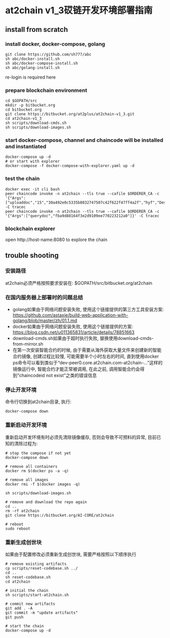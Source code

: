 # at2chain v1_3砹链开发环境部署指南

## install from scratch

### install docker, docker-compose, golang
```
git clone https://github.com/sh777/abc
sh abc/docker-install.sh
sh abc/docker-compose-install.sh
sh abc/golang-install.sh
```
re-login is required here

### prepare blockchain environment

```
cd $GOPATH/src
mkdir -p bitbucket.org
cd bitbucket.org
git clone https://bitbucket.org/at2plus/at2chain-v1_3.git
cd at2chain-v1_3
sh scripts/download-cmds.sh
sh scripts/download-images.sh
```

### start docker-compose, channel and chaincode will be installed and instantiated ###
```
docker-compose up -d
# or start with explorer
docker-compose -f docker-compose-with-explorer.yaml up -d

```

### test the chain ###
```
docker exec -it cli bash
peer chaincode invoke -n at2chain --tls true --cafile $ORDERER_CA -c '{"Args":["uploaddoc","15","30a492e0c5335b8032747507c42f622f47ff4a2f","hyf","Desc###123"]}' -C tracec
peer chaincode invoke -n at2chain --tls true --cafile $ORDERER_CA -c '{"Args":["querydoc","fba9d88164f3e2d9109ee770223212a0"]}' -C tracec
```

### blockchain explorer ###

open http://host-name:8080 to explore the chain


## trouble shooting ##
### 安装路径 ###
at2chain必须严格按照要求安装在: $GOPATH/src/bitbucket.org/at2chain

### 在国内服务器上部署时的问题总结 ###
* golang如果由于网络问题安装失败, 使用这个链接提供的第三方工具安装方案: https://github.com/astaxie/build-web-application-with-golang/blob/master/zh/01.1.md
* docker如果由于网络问题安装失败, 使用这个链接提供的方案: https://blog.csdn.net/u011365831/article/details/78851663
* download-cmds.sh如果由于超时执行失败, 替换使用download-cmds-from-mirror.sh
* 在第一次安装智能合约的时候, 由于需要从海外获取大量文件来创建新的智能合约镜像, 创建过程比较慢, 可能需要半个小时左右的时间, 直到使用docker ps命令可以看到类似于“dev-peer0.core.at2chain.com-at2chain-...”这样的镜像运行中, 智能合约才能正常被调用, 在此之前, 调用智能合约会得到“chaincodeid not exist”之类的错误信息

### 停止开发环境 ###
命令行切换到at2chain目录, 执行:
```
docker-compose down
```

### 重新启动开发环境 ###
重新启动开发环境有时必须先清除镜像缓存, 否则会导致不可预料的异常, 目前已知的清除过程为:
```
# stop the compose if not yet
docker-compose down

# remove all containers
docker rm $(docker ps -a -q)

# remove all images
docker rmi -f $(docker images -q)

sh scripts/download-images.sh

# remove and download the repo again
cd ..
rm -rf at2chain
git clone https://bitbucket.org/AI-CORE/at2chain

# reboot
sudo reboot
```

### 重新生成创世块 ###
如果由于配置修改必须重新生成创世块, 需要严格按照以下顺序执行
```
# remove existing artifacts
cp scripts/reset-codebase.sh ../
cd ..
sh reset-codebase.sh
cd at2chain

# initial the chain
sh scripts/start-at2chain.sh

# commit new artifacts
git add . -A
git commit -m "update artifacts"
git push

# start the chain
docker-compose up -d
```



